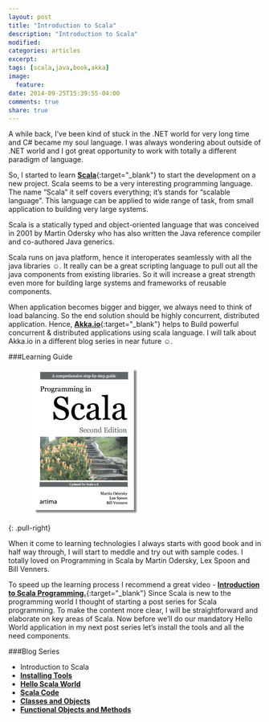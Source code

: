 ```yaml
---
layout: post
title: "Introduction to Scala"
description: "Introduction to Scala"
modified:
categories: articles
excerpt:
tags: [scala,java,book,akka]
image:
  feature:
date: 2014-09-25T15:39:55-04:00
comments: true
share: true
---
```


A while back, I’ve been kind of stuck in the .NET world for very long time and C# became my soul language. I was always wondering about outside of .NET world and I got great opportunity to work with totally a different paradigm of language.

So, I started to learn [**Scala**](http://www.scala-lang.org/){:target="_blank"} to start the development on a new project. Scala seems to be a very interesting programming language. The name “Scala” it self covers everything; it’s stands for “scalable language”. This language can be applied to wide range of task, from small application to building very large systems.

Scala is a statically typed and object-oriented language that was conceived in 2001 by Martin Odersky who has also written the Java reference compiler and co-authored Java generics.

Scala runs on java platform, hence it interoperates seamlessly with all the java libraries ☺. It really can be a great scripting language to pull out all the java components from existing libraries. So it will increase a great strength even more for building large systems and frameworks of reusable components.

When application becomes bigger and bigger, we always need to think of load balancing. So the end solution should be highly concurrent, distributed application. Hence, [**Akka.io**](http://akka.io/){:target="_blank"} helps to Build powerful concurrent & distributed applications using scala language. I will talk about Akka.io in a different blog series in near future ☺.

###Learning Guide


<figure>
  <a href="/blog/programming-in-scala.png"><img src="/blog/programming-in-scala.png" alt="image" style="box-shadow: 5px 5px 2.5px #888888; margin: 0 0 10px 10px; max-width:200px;"></a>
</figure>
{: .pull-right}


When it come to learning technologies I always starts with good book and in half way through, I will start to meddle and try out with sample codes. I totally loved on Programming in Scala by Martin Odersky, Lex Spoon and Bill Venners.

To speed up the learning process I recommend a great video - [**Introduction to Scala Programming.**](https://www.youtube.com/watch?v=5GhFld7-7hI){:target="_blank"}
Since Scala is new to the programming world I thought of starting a post series for Scala programming. To make the content more clear, I will be straightforward and elaborate on key areas of Scala.
Now before we’ll do our mandatory Hello World application in my next post series let’s install the tools and all the need components.

###Blog Series
* Introduction to Scala
* [**Installing Tools**](/blog/installing-tools/)
* [**Hello Scala World**](/blog/hello-scala-world/)
* [**Scala Code**](/blog/scala-code/)
* [**Classes and Objects**](/blog/classes-and-objects/)
* [**Functional Objects and Methods**](/blog/functinal-objects-methods/)
